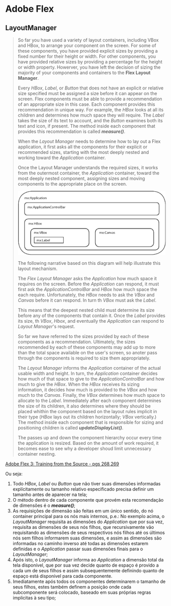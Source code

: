 # Adobe Flex

## LayoutManager


> So far you have used a variety of layout containers, including VBox and HBox, to arrange your component on the screen. For some of these components, you have provided explicit sizes by providing a fixed number for their height or width. For other components, you have provided relative sizes by providing a percentage for the height or width property. Howerver, you have left the decision of sizing the majority of your components and containers to the **Flex Layout Manager**.
> 
> Every *HBox*, *Label*, or *Button* that does not have an explicit or relative size specified must be assigned a size before it can appear on the screen. Flex components must be able to provide a recommendation of an appropriate size in this case. Each component provides this recommendation in unique way. For example, the *HBox* looks at all its children and determines how much space they will require. The *Label* takes the size of its text to account, and the *Button* examines both its text and icon, if present. The method inside each component that provides this recommendation is  called **_measure()_**.
> 
> When the *Layout Manager* needs to determine how to lay out a Flex application, it first asks all the components for their explicit or recommended sizes, starting with the most deeply nested and working toward the *Application* container.
> 
> Once the Layout Manager understands the required sizes, it works from the outermost container, the *Application* container, toward the most deeply nested component, assigning sizes and moving components to the appropriate place on the screen.
> 
> ![mx:Application > mx:ApplicationControlBar + (mx:HBox > (mx:VBox > mx:Label) + mx:Canvas)](_assets/LayoutManager-01.png "mx:Application > mx:ApplicationControlBar + (mx:HBox > (mx:VBox > mx:Label) + mx:Canvas)")
> 
> 
> The following narrative based on this diagram will help illustrate this layout mechanism.
> 
> The *Flex Layout Manager* asks the *Application* how much space it requires on the screen. Before the *Application* can respond, it must first ask the *ApplicationControlBar* and *HBox* how much space the each require. Unfortunately, the *HBox* needs to ask the *VBox* and *Canvas* before it can respond. In turn th *VBox* must ask the *Label*.
> 
> This means that the deepest nested child must determine its size before any of the components that contain it. Once the *Label* provides its size, th *VBox*, *Hbox*, and eventually the *Application* can respond to *Layout Manager*'s request.
> 
> So far we have referred to the sizes provided by each of these components as a recommendation. Ultimately, the sizes recommended by each of these components may add up to more than the total space available on the user's screen, so anoter pass through the components is required to size them appropriately.
> 
> The *Layout Manager* informs the *Application* container of the actual usable width and height. In turn, the *Application* container decides how much of that space to give to the *ApplicationControlBar* and how much to give the *HBox*. When the *HBox* receives its sizing information, it decides how much is provided to the *VBox* and how much to the *Canvas*. Finally, the *VBox* determines how much space to allocate to the *Label*. Immediately after each component determines the size of its children, it also determines where they should be placed whithin the component based on the layout rules implicit in their type (*HBox* lays out its children horizontally; *VBox* vertically.) The method inside each component that is responsible for sizing and positioning children is called **_updateDisplayList()_**.
> 
> The passes up and down the component hierarchy occur every time the application is resized. Based on the amount of work required, it becomes ease to see why a developer shoud limit unnecessary container nesting.

[Adobe Flex 3: Training from the Source - pgs 268,269](https://books.google.com.br/books?id=yFNZGjqJe9IC&pg=PA268&lpg=PA268)

Ou seja:

1. Todo *HBox*, *Label* ou *Button* que não tiver suas dimensões informadas explícitamente ou tamanho relativo especificado precisa definir um tamanho antes de aparecer na tela;
2. O método dentro de cada componente que provém esta recomendação de dimensões é o **_measure()_**;
3. As requisições de dimensão são feitas em um único sentido, do nó container principal para os nós mais internos, p.e.: No exemplo acima, o *LayoutManager* requisita as dimensões do *Application* que por sua vez, requisita as dimensões de seus nós filhos, que recursivamente vão requisitando as dimensões de seus respectivos nós filhos até os últimos nós sem filhos informarem suas dimensões, e assim as dimensões são informadas no caminho inverso até todas as dimensões estarem definidas e o *Application* passar suas dimensões finais para o *LayoutManager*;
4. Após isto, o *LayoutManager* informa ao *Application* a dimensão total da tela disponível, que por sua vez decide quanto de espaço é provido a cada um de seus filhos e assim subsequentemente definindo quanto de espaço está disponível para cada componente.
5. Imediatamente após todos os componentes determinarem o tamanho de seus filhos, estes também definem a posição onde cada subcomponente será colocado, baseado em suas próprias regras implicitas à seu tipo;